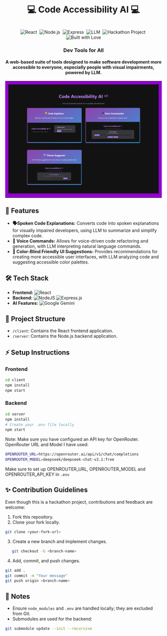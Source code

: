 <div align="center">
   <h1>💻 Code Accessibility AI 💻</h1>
   <br/>
   <img src="https://img.shields.io/badge/Frontend-React-blue?logo=react&logoColor=white" alt="React">&nbsp;
   <img src="https://img.shields.io/badge/Backend-Node.js-green?logo=node.js&logoColor=white" alt="Node.js">&nbsp;
   <img src="https://img.shields.io/badge/Framework-Express-black?logo=express&logoColor=white" alt="Express">&nbsp;
   <img src="https://img.shields.io/badge/AI-Google%20Gemini-orange" alt="LLM">&nbsp;
   <img src="https://img.shields.io/badge/Project-Hackathon-blueviolet" alt="Hackathon Project">&nbsp;
   <img src="https://img.shields.io/badge/Built%20with-%E2%9D%A4%EF%B8%8F-red&color=black" alt="Built with Love">
   <br/>
   <h3>Dev Tools for All</h3>
</div>

<h4 align="center">A web-based suite of tools designed to make software development more accessible to everyone, especially people with visual impairments, powered by LLM.</h4>
<p align="center">
  <table align="center" style="border-collapse: collapse;">
    <tr>
      <td style="padding: 10px; background-color: #9400D3;">
        <img src="client/src/assests/landingpage.png" alt="Project Preview" width="600" />
      </td>
    </tr>
  </table>
</p>




## 🚀 Features

*   **🗣️Spoken Code Explanations:** Converts code into spoken explanations for visually impaired developers, using LLM to summarize and simplify complex code.
*   **🎤 Voice Commands:** Allows for voice-driven code refactoring and generation, with LLM interpreting natural language commands.
*   **🎨 Color-Blind Friendly UI Suggestions:** Provides recommendations for creating more accessible user interfaces, with LLM analyzing code and suggesting accessible color palettes.

## 🛠️ Tech Stack

*   **Frontend:** ![React](https://img.shields.io/badge/react-%2320232a.svg?style=for-the-badge&logo=react&logoColor=%2361DAFB)
*   **Backend:** ![NodeJS](https://img.shields.io/badge/node.js-6DA55F?style=for-the-badge&logo=node.js&logoColor=white)  ![Express.js](https://img.shields.io/badge/express.js-%23404d59.svg?style=for-the-badge&logo=express&logoColor=%2361DAFB)
*   **AI Features:** ![Google Gemini](https://img.shields.io/badge/google%20gemini-8E75B2?style=for-the-badge&logo=google%20gemini&logoColor=white)

## 📁 Project Structure

*   `/client`: Contains the React frontend application.
*   `/server`: Contains the Node.js backend application.

## ⚡ Setup Instructions
### Frontend

```bash
cd client
npm install
npm start
```
### Backend

```bash
cd server
npm install
# Create your .env file locally
npm start
```
Note: Make sure you have configured an API key for OpenRouter. 
OpenRouter URL and Model I have used:
```bash
OPENROUTER_URL=https://openrouter.ai/api/v1/chat/completions
OPENROUTER_MODEL=deepseek/deepseek-chat-v3.1:free
```
Make sure to set up OPENROUTER_URL, OPENROUTER_MODEL and OPENROUTER_API_KEY in `.env`

## ✨ Contribution Guidelines
Even though this is a hackathon project, contributions and feedback are welcome:
1. Fork this repository.
2. Clone your fork locally.

```bash
git clone <your-fork-url>
```

3. Create a new branch and implement changes.
```bash
   git checkout -b <branch-name>
```
4. Add, commit, and push changes.
   
```bash
git add .
git commit -m "Your message"
git push origin <branch-name>
```

## 📌 Notes
- Ensure `node_modules` and `.env` are handled locally; they are excluded from Git.
- Submodules are used for the backend:
```bash
git submodule update --init --recursive
```

